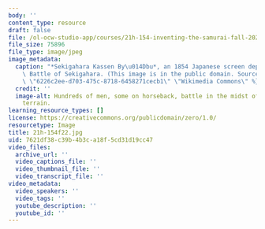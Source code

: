 ```yaml
---
body: ''
content_type: resource
draft: false
file: /ol-ocw-studio-app/courses/21h-154-inventing-the-samurai-fall-2022/21h-154f22.jpg
file_size: 75896
file_type: image/jpeg
image_metadata:
  caption: "*Sekigahara Kassen By\u014Dbu*, an 1854 Japanese screen depicting the\
    \ Battle of Sekigahara. (This image is in the public domain. Source: {{% resource_link\
    \ \"6226c2ee-d703-475c-8718-6458271cecb1\" \"Wikimedia Commons\" %}}.)"
  credit: ''
  image-alt: Hundreds of men, some on horseback, battle in the midst of a green hill
    terrain.
learning_resource_types: []
license: https://creativecommons.org/publicdomain/zero/1.0/
resourcetype: Image
title: 21h-154f22.jpg
uid: 7621df38-c39b-4b3c-a18f-5cd31d19cc47
video_files:
  archive_url: ''
  video_captions_file: ''
  video_thumbnail_file: ''
  video_transcript_file: ''
video_metadata:
  video_speakers: ''
  video_tags: ''
  youtube_description: ''
  youtube_id: ''
---
```

